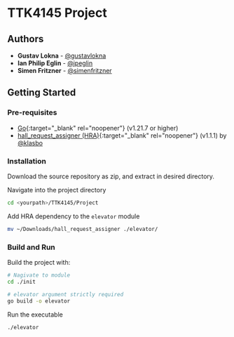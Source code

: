 # TTK4145 Project

## Authors
* **Gustav Lokna** - [@gustavlokna](https://github.com/gustavlokna)
* **Ian Philip Eglin** - [@ipeglin](https://github.com/ipeglin)
* **Simen Fritzner** - [@simenfritzner](https://github.com/simenfritzner)

## Getting Started

### Pre-requisites
* [Go](https://go.dev/dl/){:target="_blank" rel="noopener"} (v1.21.7 or higher)
* [hall_request_assigner (HRA)](https://github.com/TTK4145/Project-resources/releases/tag/v1.1.1){:target="_blank" rel="noopener"} (v1.1.1) by [@klasbo](https://github.com/klasbo)

### Installation

Download the source repository as zip, and extract in desired directory.

Navigate into the project directory

```bash
cd <yourpath>/TTK4145/Project
```

Add HRA dependency to the `elevator` module

```bash
mv ~/Downloads/hall_request_assigner ./elevator/
```

### Build and Run

Build the project with:

```bash
# Nagivate to module
cd ./init

# elevator argument strictly required
go build -o elevator
```

Run the executable
```bash
./elevator
```
